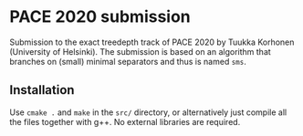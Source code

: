 # PACE 2020 submission
Submission to the exact treedepth track of PACE 2020 by Tuukka Korhonen (University of Helsinki). The submission is based on an algorithm that branches on (small) minimal separators and thus is named `sms`.


## Installation
Use `cmake .` and `make` in the `src/` directory, or alternatively just compile all the files together with g++. No external libraries are required.
